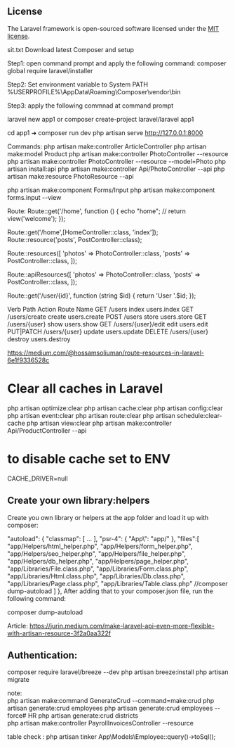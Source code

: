 

## License

The Laravel framework is open-sourced software licensed under the [MIT license](https://opensource.org/licenses/MIT).

sit.txt
Download latest Composer and setup

Step1: open command prompt and apply the following command:
composer global require laravel/installer

Step2: Set environment variable to System PATH
%USERPROFILE%\AppData\Roaming\Composer\vendor\bin

Step3: apply the following commnad at command prompt

laravel new app1
or
composer create-project laravel/laravel app1


 cd app1
➜ composer run dev
php artisan serve
http://127.0.0.1:8000


Commands:
php artisan make:controller ArticleController
php artisan make:model Product
php artisan make:controller PhotoController --resource
php artisan make:controller PhotoController --resource --model=Photo
php artisan install:api
php artisan make:controller Api/PhotoController --api
php artisan make:resource PhotoResource --api

php artisan make:component Forms/Input
php artisan make:component forms.input --view

Route:
Route::get('/home', function () {
    echo "home";
   // return view('welcome');
});

Route::get('/home',[HomeController::class, 'index']);
Route::resource('posts', PostController::class);

Route::resources([
    'photos' => PhotoController::class,
    'posts' => PostController::class,
]);

Route::apiResources([
    'photos' => PhotoController::class,
    'posts' => PostController::class,
]);

Route::get('/user/{id}', function (string $id) {
    return 'User '.$id;
});


Verb          Path                        Action  Route Name
GET           /users                      index   users.index
GET           /users/create               create  users.create
POST          /users                      store   users.store
GET           /users/{user}               show    users.show
GET           /users/{user}/edit          edit    users.edit
PUT|PATCH     /users/{user}               update  users.update
DELETE        /users/{user}               destroy users.destroy



https://medium.com/@hossamsoliuman/route-resources-in-laravel-6e1f9336528c

<input name="_token" type="hidden" value="{{ csrf_token() }}"/>


Clear all caches in Laravel
===========================
php artisan optimize:clear
php artisan cache:clear
php artisan config:clear
php artisan event:clear
php artisan route:clear
php artisan schedule:clear-cache
php artisan view:clear
php artisan make:controller Api/ProductController --api


to disable cache set to ENV
================
CACHE_DRIVER=null



Create your own library:helpers
-------------------------------

Create you own library or helpers at the app folder and load it up with composer:

"autoload": {
    "classmap": [
        ...
    ],
    "psr-4": {
        "App\\": "app/"
    },
   "files":[
            "app/Helpers/html_helper.php",
            "app/Helpers/form_helper.php",
            "app/Helpers/seo_helper.php",
            "app/Helpers/file_helper.php",
            "app/Helpers/db_helper.php",
            "app/Helpers/page_helper.php",
            "app/Libraries/File.class.php",
            "app/Libraries/Form.class.php",
            "app/Libraries/Html.class.php",
            "app/Libraries/Db.class.php",
            "app/Libraries/Page.class.php",
            "app/Libraries/Table.class.php"
            //composer dump-autoload
        ]
},
After adding that to your composer.json file, run the following command:

composer dump-autoload


Article:
https://jurin.medium.com/make-laravel-api-even-more-flexible-with-artisan-resource-3f2a0aa322f


Authentication:
------------------------
composer require laravel/breeze --dev
php artisan breeze:install
php artisan migrate


note:  
php artisan make:command GenerateCrud --command=make:crud
php artisan generate:crud employees
php artisan generate:crud employees --force# HR
php artisan generate:crud districts  
php artisan make:controller PayrollInvoicesController --resource



table check :   php artisan tinker
App\Models\Employee::query()->toSql();
